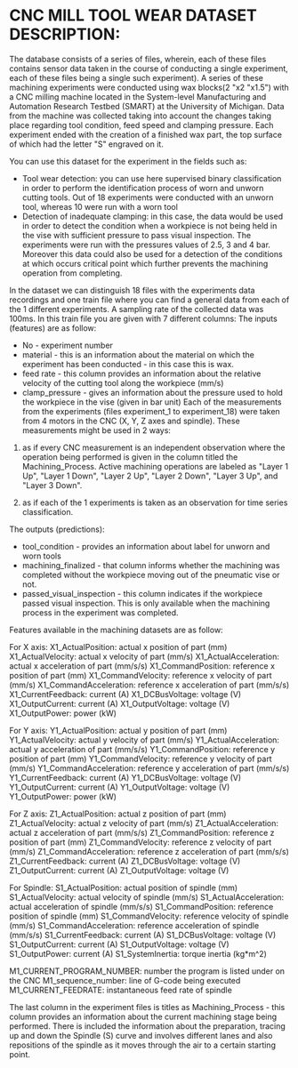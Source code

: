# CNC MILL TOOL WEAR DATASET DESCRIPTION:

The database consists of a series of files, wherein, each of these files contains sensor data taken in the course of conducting a single experiment, each of these files being a single such experiment).
A series of these machining experiments were conducted using wax blocks(2 "x2 "x1.5") with a CNC milling machine located in the System-level Manufacturing and Automation Research Testbed (SMART) at the University of Michigan.
Data from the machine was collected taking into account the changes taking place regarding tool condition, feed speed and clamping pressure.
Each experiment ended with the creation of a finished wax part, the top surface of which had the letter "S" engraved on it.

You can use this dataset for the experiment in the fields such as:
- Tool wear detection: you can use here supervised binary classification in order to perform the identification process of worn and unworn cutting tools.  Out of 18 experiments were conducted with an unworn tool, whereas 10 were run with a worn tool
- Detection of inadequate clamping: in this case, the data would be used in order to detect the condition when a workpiece is not being held in the vise with sufficient pressure to pass visual inspection. The experiments were run with the pressures values of 2.5, 3 and 4 bar. Moreover this data could also be used for a detection of the conditions at which occurs critical point which further prevents the machining operation from completing.


In the dataset we can distinguish 18 files with the experiments data recordings and one train file where you can find a general data from each of the 1 different experiments. A sampling rate of the collected data was 100ms.
In this train file you are given with 7 different columns:
The inputs (features) are  as follow:
* No - experiment number 
* material - this is an information about the material on which the experiment has been conducted - in this case this is wax.
* feed rate - this column provides an information about the relative velocity of the cutting tool along the workpiece (mm/s)
* clamp_pressure - gives an information about the pressure used to hold the workpiece in the vise (given in bar unit)
Each of the measurements from the experiments (files experiment_1 to experiment_18) were taken from 4 motors in the CNC (X, Y, Z axes and spindle). These measurements might be used in 2 ways:
1) as if every CNC measurement is an independent observation where the operation being performed is given in the column titled the Machining_Process. Active machining operations are labeled as "Layer 1 Up", "Layer 1 Down", "Layer 2 Up", "Layer 2 Down", "Layer 3 Up", and "Layer 3 Down". 
2) as if each of the 1 experiments is taken as an observation for time series classification.

The outputs (predictions):
* tool_condition - provides an information about label for unworn and worn tools
* machining_finalized - that column informs whether the machining was completed without the workpiece moving out of the pneumatic vise or not.
* passed_visual_inspection - this column indicates if the workpiece passed visual inspection. This is only available when the machining process in the experiment was completed.

Features available in the machining datasets are as follow:

For X axis:
X1_ActualPosition: actual x position of part (mm)
X1_ActualVelocity: actual x velocity of part (mm/s)
X1_ActualAcceleration: actual x acceleration of part (mm/s/s)
X1_CommandPosition: reference x position of part (mm)
X1_CommandVelocity: reference x velocity of part (mm/s)
X1_CommandAcceleration: reference x acceleration of part (mm/s/s)
X1_CurrentFeedback: current (A)
X1_DCBusVoltage: voltage (V)
X1_OutputCurrent: current (A)
X1_OutputVoltage: voltage (V)
X1_OutputPower: power (kW)For Y axis:Y1_ActualPosition: actual y position of part (mm)
Y1_ActualVelocity: actual y velocity of part (mm/s)
Y1_ActualAcceleration: actual y acceleration of part (mm/s/s)
Y1_CommandPosition: reference y position of part (mm)
Y1_CommandVelocity: reference y velocity of part (mm/s)
Y1_CommandAcceleration: reference y acceleration of part (mm/s/s)
Y1_CurrentFeedback: current (A)
Y1_DCBusVoltage: voltage (V)
Y1_OutputCurrent: current (A)
Y1_OutputVoltage: voltage (V)
Y1_OutputPower: power (kW)

For Z axis:
Z1_ActualPosition: actual z position of part (mm)
Z1_ActualVelocity: actual z velocity of part (mm/s)
Z1_ActualAcceleration: actual z acceleration of part (mm/s/s)
Z1_CommandPosition: reference z position of part (mm)
Z1_CommandVelocity: reference z velocity of part (mm/s)
Z1_CommandAcceleration: reference z acceleration of part (mm/s/s)
Z1_CurrentFeedback: current (A)
Z1_DCBusVoltage: voltage (V)
Z1_OutputCurrent: current (A)
Z1_OutputVoltage: voltage (V)For Spindle:S1_ActualPosition: actual position of spindle (mm)
S1_ActualVelocity: actual velocity of spindle (mm/s)
S1_ActualAcceleration: actual acceleration of spindle (mm/s/s)
S1_CommandPosition: reference position of spindle (mm)
S1_CommandVelocity: reference velocity of spindle (mm/s)
S1_CommandAcceleration: reference acceleration of spindle (mm/s/s)
S1_CurrentFeedback: current (A)
S1_DCBusVoltage: voltage (V)
S1_OutputCurrent: current (A)
S1_OutputVoltage: voltage (V)
S1_OutputPower: current (A)
S1_SystemInertia: torque inertia (kg*m^2)M1_CURRENT_PROGRAM_NUMBER: number the program is listed under on the CNC
M1_sequence_number: line of G-code being executed
M1_CURRENT_FEEDRATE: instantaneous feed rate of spindleThe last column in the experiment files is titles as Machining_Process - this column provides an information about the current machining stage being performed. There is included the information about the preparation, tracing up and down the Spindle (S) curve and involves different lanes and also repositions  of the spindle as it moves through the air to a certain starting point.